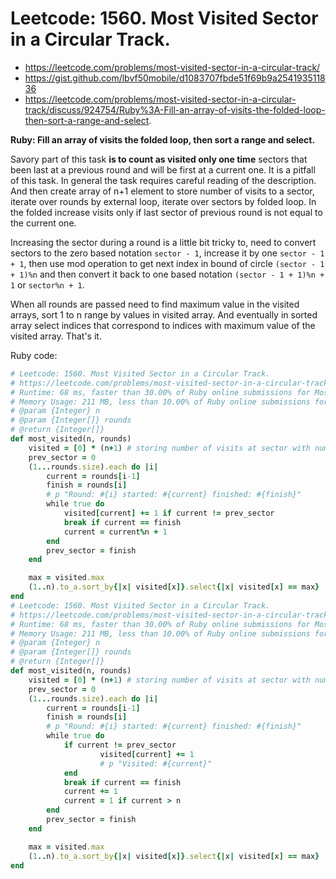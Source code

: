 # Leetcode: 1560. Most Visited Sector in a Circular Track.

- https://leetcode.com/problems/most-visited-sector-in-a-circular-track/
- https://gist.github.com/lbvf50mobile/d1083707fbde51f69b9a254193511836
- https://leetcode.com/problems/most-visited-sector-in-a-circular-track/discuss/924754/Ruby%3A-Fill-an-array-of-visits-the-folded-loop-then-sort-a-range-and-select.

**Ruby: Fill an array of visits the folded loop, then sort a range and select.**

Savory part of this task **is to count as visited only one time** sectors that been last at a previous round and will be first at a current one. It is a pitfall of this task. In general the task requires careful reading of the description. And then create array of n+1 element to store number of visits to a sector, iterate over rounds by external loop, iterate over sectors by folded loop. In the folded increase visits only if last sector of previous round is not equal to the current one.

Increasing the sector during a round is a little bit tricky to, need to convert sectors to the zero based notation `sector - 1`, increase it by one `sector - 1 + 1`, then use mod operation to get next index in bound of circle `(sector - 1 + 1)%n` and then convert it back to one based notation `(sector - 1 + 1)%n + 1` or `sector%n + 1`.

When all rounds are passed need to find maximum value in the visited arrays, sort 1 to n range by values in visited array. And eventually in sorted array select indices that correspond to indices with maximum value of the visited array. That's it.

Ruby code:
```Ruby
# Leetcode: 1560. Most Visited Sector in a Circular Track.
# https://leetcode.com/problems/most-visited-sector-in-a-circular-track/
# Runtime: 68 ms, faster than 30.00% of Ruby online submissions for Most Visited Sector in a Circular Track.
# Memory Usage: 211 MB, less than 10.00% of Ruby online submissions for Most Visited Sector in a Circular Track.
# @param {Integer} n
# @param {Integer[]} rounds
# @return {Integer[]}
def most_visited(n, rounds)
    visited = [0] * (n+1) # storing number of visits at sector with number equal to index.
    prev_sector = 0
    (1...rounds.size).each do |i|
        current = rounds[i-1]
        finish = rounds[i]
        # p "Round: #{i} started: #{current} finished: #{finish}"
        while true do
            visited[current] += 1 if current != prev_sector
            break if current == finish
            current = current%n + 1
        end
        prev_sector = finish
    end

    max = visited.max
    (1..n).to_a.sort_by{|x| visited[x]}.select{|x| visited[x] == max}
end
# Leetcode: 1560. Most Visited Sector in a Circular Track.
# https://leetcode.com/problems/most-visited-sector-in-a-circular-track/
# Runtime: 68 ms, faster than 30.00% of Ruby online submissions for Most Visited Sector in a Circular Track.
# Memory Usage: 211 MB, less than 10.00% of Ruby online submissions for Most Visited Sector in a Circular Track.
# @param {Integer} n
# @param {Integer[]} rounds
# @return {Integer[]}
def most_visited(n, rounds)
    visited = [0] * (n+1) # storing number of visits at sector with number equal to index.
    prev_sector = 0
    (1...rounds.size).each do |i|
        current = rounds[i-1]
        finish = rounds[i]
        # p "Round: #{i} started: #{current} finished: #{finish}"
        while true do
            if current != prev_sector
                    visited[current] += 1
                    # p "Visited: #{current}"
            end
            break if current == finish
            current += 1
            current = 1 if current > n
        end
        prev_sector = finish
    end

    max = visited.max
    (1..n).to_a.sort_by{|x| visited[x]}.select{|x| visited[x] == max}
end
```